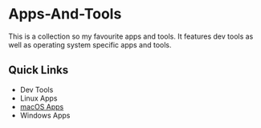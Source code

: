 # Apps-And-Tools

This is a collection so my favourite apps and tools. It features dev tools as well as operating system specific apps and tools.

## Quick Links
- Dev Tools
- Linux Apps
- [macOS Apps](macOS-Apps.md)
- Windows Apps
